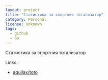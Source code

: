 ```yaml
---
layout: project
title: "Статистика за спортния тотализатор"
category: Personal
license: Unknown
tags:
  - github
  - Go
---
```


Статистика за спортния тотализатор

Links:


* [aquilax/toto](https://github.com/aquilax/toto)
